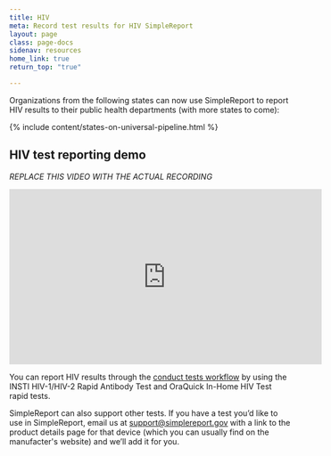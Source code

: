 ```yaml
---
title: HIV
meta: Record test results for HIV SimpleReport
layout: page
class: page-docs
sidenav: resources
home_link: true
return_top: "true"

---
```

Organizations from the following states can now use SimpleReport to report HIV results to their public health departments (with more states to come):

{% include content/states-on-universal-pipeline.html %}

## HIV test reporting demo

_REPLACE THIS VIDEO WITH THE ACTUAL RECORDING_

<div class="usa-embed-container">
  <iframe title="SimpleReport Training from the USDS & CDC" width="560" height="315" src="https://www.youtube.com/embed/videoseries?list=PL3U3nqqPGhab0sys3ombZmwOplRYlBOBF" frameborder="0" allow="accelerometer; autoplay; clipboard-write; encrypted-media; gyroscope; picture-in-picture" allowfullscreen></iframe>
</div>

You can report HIV results through the [conduct tests workflow](/using-simplereport/report-test-results/conduct-and-submit-tests/) by using the INSTI HIV-1/HIV-2 Rapid Antibody Test and OraQuick In-Home HIV Test rapid tests. 

SimpleReport can also support other tests. If you have a test you’d like to use in SimpleReport, email us at [support@simplereport.gov](mailto:support@simplereport.gov) with a link to the product details page for that device (which you can usually find on the manufacter's website) and we’ll add it for you.
